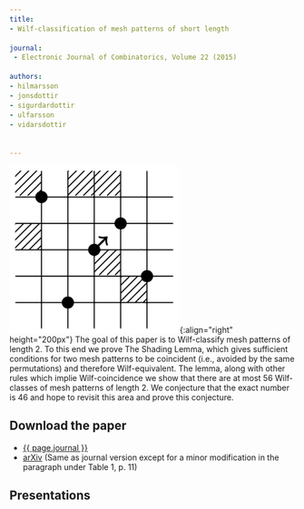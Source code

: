 ```yaml
---
title:
- Wilf-classification of mesh patterns of short length

journal:
 - Electronic Journal of Combinatorics, Volume 22 (2015)

authors: 
- hilmarsson
- jonsdottir
- sigurdardottir
- ulfarsson
- vidarsdottir


---
```

![Shading lemma](/assets/img/shlemma.png){:align="right" height="200px"}
The goal of this paper is to Wilf-classify mesh patterns of length 2. To this
end we prove The Shading Lemma, which gives sufficient conditions for two mesh
patterns to be coincident (i.e., avoided by the same permutations) and
therefore Wilf-equivalent. The lemma, along with other rules which implie
Wilf-coincidence we show that there are at most 56 Wilf-classes of mesh
patterns of length 2. We conjecture that the exact number is 46 and hope to
revisit this area and prove this conjecture.

## Download the paper
- [{{ page.journal }}](https://www.combinatorics.org/ojs/index.php/eljc/article/view/v22i4p13/)
- [arXiv](http://arxiv.org/abs/1409.3165) (Same as journal version except for a minor modification in the paragraph under Table 1, p. 11)

## Presentations
